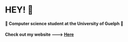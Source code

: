 # HEY! 👋

#### 🏫 Computer science student at the University of Guelph 🍁

#### Check out my website ---> [Here](https://jeremythorne.ca)
<!--
**jeremyt123/jeremyt123** is a ✨ _special_ ✨ repository because its `README.md` (this file) appears on your GitHub profile.

Here are some ideas to get you started:

- 🔭 I’m currently working on ...
- 🌱 I’m currently learning ...
- 👯 I’m looking to collaborate on ...
- 🤔 I’m looking for help with ...
- 💬 Ask me about ...
- 📫 How to reach me: ...
- 😄 Pronouns: ...
- ⚡ Fun fact: ...
-->
